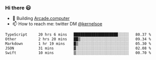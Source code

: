 ### Hi there 😃

- 🔨 Building [Arcade.computer](https://arcade.computer)
- 📫 How to reach me: twitter DM [@kernelsoe](https://twitter.com/kernelsoe)

<!--START_SECTION:waka-->

```txt
TypeScript     20 hrs 6 mins   ████████████████████░░░░░   80.37 %
Other          2 hrs 20 mins   ██▒░░░░░░░░░░░░░░░░░░░░░░   09.34 %
Markdown       1 hr 19 mins    █▒░░░░░░░░░░░░░░░░░░░░░░░   05.30 %
JSON           31 mins         ▓░░░░░░░░░░░░░░░░░░░░░░░░   02.08 %
Swift          10 mins         ▒░░░░░░░░░░░░░░░░░░░░░░░░   00.70 %
```

<!--END_SECTION:waka-->
